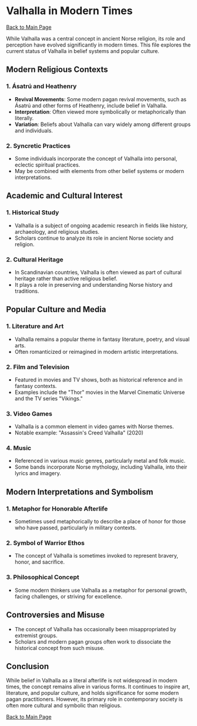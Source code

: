 # Valhalla in Modern Times

[Back to Main Page](README.md)

While Valhalla was a central concept in ancient Norse religion, its role and perception have evolved significantly in modern times. This file explores the current status of Valhalla in belief systems and popular culture.

## Modern Religious Contexts

### 1. Ásatrú and Heathenry

- **Revival Movements**: Some modern pagan revival movements, such as Ásatrú and other forms of Heathenry, include belief in Valhalla.
- **Interpretation**: Often viewed more symbolically or metaphorically than literally.
- **Variation**: Beliefs about Valhalla can vary widely among different groups and individuals.

### 2. Syncretic Practices

- Some individuals incorporate the concept of Valhalla into personal, eclectic spiritual practices.
- May be combined with elements from other belief systems or modern interpretations.

## Academic and Cultural Interest

### 1. Historical Study

- Valhalla is a subject of ongoing academic research in fields like history, archaeology, and religious studies.
- Scholars continue to analyze its role in ancient Norse society and religion.

### 2. Cultural Heritage

- In Scandinavian countries, Valhalla is often viewed as part of cultural heritage rather than active religious belief.
- It plays a role in preserving and understanding Norse history and traditions.

## Popular Culture and Media

### 1. Literature and Art

- Valhalla remains a popular theme in fantasy literature, poetry, and visual arts.
- Often romanticized or reimagined in modern artistic interpretations.

### 2. Film and Television

- Featured in movies and TV shows, both as historical reference and in fantasy contexts.
- Examples include the "Thor" movies in the Marvel Cinematic Universe and the TV series "Vikings."

### 3. Video Games

- Valhalla is a common element in video games with Norse themes.
- Notable example: "Assassin's Creed Valhalla" (2020)

### 4. Music

- Referenced in various music genres, particularly metal and folk music.
- Some bands incorporate Norse mythology, including Valhalla, into their lyrics and imagery.

## Modern Interpretations and Symbolism

### 1. Metaphor for Honorable Afterlife

- Sometimes used metaphorically to describe a place of honor for those who have passed, particularly in military contexts.

### 2. Symbol of Warrior Ethos

- The concept of Valhalla is sometimes invoked to represent bravery, honor, and sacrifice.

### 3. Philosophical Concept

- Some modern thinkers use Valhalla as a metaphor for personal growth, facing challenges, or striving for excellence.

## Controversies and Misuse

- The concept of Valhalla has occasionally been misappropriated by extremist groups.
- Scholars and modern pagan groups often work to dissociate the historical concept from such misuse.

## Conclusion

While belief in Valhalla as a literal afterlife is not widespread in modern times, the concept remains alive in various forms. It continues to inspire art, literature, and popular culture, and holds significance for some modern pagan practitioners. However, its primary role in contemporary society is often more cultural and symbolic than religious.

[Back to Main Page](README.md)
